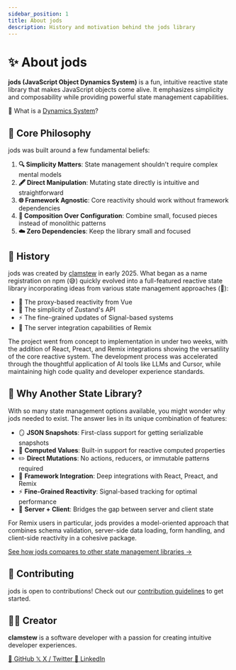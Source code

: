 ```yaml
---
sidebar_position: 1
title: About jods
description: History and motivation behind the jods library
---
```


# ✨ About jods

**jods (JavaScript Object Dynamics System)** is a fun, intuitive reactive state library that makes JavaScript objects come alive. It emphasizes simplicity and composability while providing powerful state management capabilities.

🤔 What is a [Dynamics System](./dynamics-system)?

## 🧭 Core Philosophy

jods was built around a few fundamental beliefs:

1. **🔍 Simplicity Matters**: State management shouldn't require complex mental models
2. **🖋️ Direct Manipulation**: Mutating state directly is intuitive and straightforward
3. **🌐 Framework Agnostic**: Core reactivity should work without framework dependencies
4. **🧩 Composition Over Configuration**: Combine small, focused pieces instead of monolithic patterns
5. **☁️ Zero Dependencies**: Keep the library small and focused

## 📜 History

jods was created by [clamstew](https://github.com/clamstew) in early 2025. What began as a name registration on npm (😅) quickly evolved into a full-featured reactive state library incorporating ideas from various state management approaches (🤯):

- 🔄 The proxy-based reactivity from Vue
- 🧠 The simplicity of Zustand's API
- ⚡ The fine-grained updates of Signal-based systems
- 🚀 The server integration capabilities of Remix

The project went from concept to implementation in under two weeks, with the addition of React, Preact, and Remix integrations showing the versatility of the core reactive system. The development process was accelerated through the thoughtful application of AI tools like LLMs and Cursor, while maintaining high code quality and developer experience standards.

## 🤔 Why Another State Library?

With so many state management options available, you might wonder why jods needed to exist. The answer lies in its unique combination of features:

- 🪞 **JSON Snapshots**: First-class support for getting serializable snapshots
- 🧮 **Computed Values**: Built-in support for reactive computed properties
- ✏️ **Direct Mutations**: No actions, reducers, or immutable patterns required
- 🔌 **Framework Integration**: Deep integrations with React, Preact, and Remix
- ⚡ **Fine-Grained Reactivity**: Signal-based tracking for optimal performance
- 🌉 **Server + Client**: Bridges the gap between server and client state

For Remix users in particular, jods provides a model-oriented approach that combines schema validation, server-side data loading, form handling, and client-side reactivity in a cohesive package.

[See how jods compares to other state management libraries →](/#compare)

## 🤝 Contributing

jods is open to contributions! Check out our [contribution guidelines](https://github.com/clamstew/jods/blob/main/CONTRIBUTING.md) to get started.

## 👨‍💻 Creator

**clamstew** is a software developer with a passion for creating intuitive developer experiences.

<div className="social-links">
  <a href="https://github.com/clamstew" target="_blank" rel="noopener noreferrer" className="social-link">
    <span className="social-icon">🐙</span>
    <span>GitHub</span>
  </a>
  
  <a href="https://x.com/clay_stewart" target="_blank" rel="noopener noreferrer" className="social-link">
    <span className="social-icon">𝕏</span>
    <span>X / Twitter</span>
  </a>
  
  <a href="https://www.linkedin.com/in/claystewart/" target="_blank" rel="noopener noreferrer" className="social-link">
    <span className="social-icon">🔗</span>
    <span>LinkedIn</span>
  </a>
</div>

<style jsx>{`
  .social-links {
    display: flex;
    flex-wrap: wrap;
    gap: 16px;
    margin-top: 20px;
  }
  
  .social-link {
    display: flex;
    align-items: center;
    gap: 8px;
    padding: 8px 16px;
    border-radius: 8px;
    text-decoration: none !important;
    transition: all 0.3s ease;
    font-weight: 500;
    color: var(--ifm-font-color-base);
    background-color: var(--ifm-color-emphasis-100);
  }
  
  .social-link:hover {
    transform: translateY(-2px);
    box-shadow: 0 4px 8px rgba(0, 0, 0, 0.1);
  }

  html[data-theme='dark'] .social-link {
    background-color: var(--ifm-color-emphasis-200);
  }
  
  html[data-theme='dark'] .social-link:hover {
    background-color: var(--ifm-color-emphasis-300);
  }
  
  .social-icon {
    font-size: 1.5rem;
  }
`}</style>
